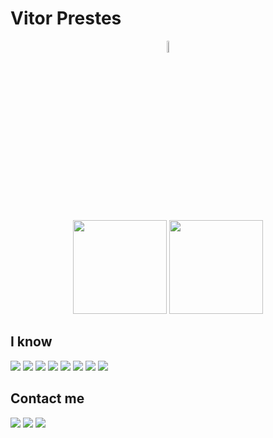 <h1>Vitor Prestes </h1>
<p align='center'>
  <img width="7%"  src="https://media.giphy.com/media/KzJkzjggfGN5Py6nkT/source.gif" />
</p>
 <div align="center" display="flex">
  <img height="150em" src="https://github-readme-stats.vercel.app/api?username=vitorprestez&show_icons=true&theme=dark&include_all_commits=true&count_private=true"/>
  <img height="150em" src="https://github-readme-stats.vercel.app/api/top-langs/?username=vitorprestez&layout=compact&langs_count=7&theme=dark"/>
 </div>
<h2>I know</h2>
<div display='flex'>
  <img src='https://img.shields.io/badge/HTML5-E34F26?style=for-the-badge&logo=html5&logoColor=white' /> 
  <img src='https://img.shields.io/badge/CSS3-1572B6?style=for-the-badge&logo=css3&logoColor=white'/>
  <img src='https://img.shields.io/badge/JavaScript-F7DF1E?style=for-the-badge&logo=javascript&logoColor=black'/>
  <img src='https://img.shields.io/badge/TypeScript-007ACC?style=for-the-badge&logo=typescript&logoColor=white'/>
  <img src='https://img.shields.io/badge/React-20232A?style=for-the-badge&logo=react&logoColor=61DAFB'/>
  <img src='https://img.shields.io/badge/styled--components-DB7093?style=for-the-badge&logo=styled-components&logoColor=white'/>
  <img src='https://img.shields.io/badge/Material--UI-0081CB?style=for-the-badge&logo=material-ui&logoColor=white'/>
  <img src='https://img.shields.io/badge/Redux-593D88?style=for-the-badge&logo=redux&logoColor=white'/>
 </div>

<h2>Contact me</h2>
 <div>
   <a href='https://www.instagram.com/vitorprestez/'><img src='https://img.shields.io/badge/Instagram-E4405F?style=for-the-badge&logo=instagram&logoColor=white'/></a>
   <a href='https://www.facebook.com/vitorprestez'><img src='https://img.shields.io/badge/Facebook-1877F2?style=for-the-badge&logo=facebook&logoColor=white'/></a>
   <a href='https://www.linkedin.com/in/vitorprestez/'><img src='https://img.shields.io/badge/LinkedIn-0077B5?style=for-the-badge&logo=linkedin&logoColor=white'></a>
 </div>


